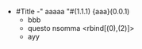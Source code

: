 - #Title
  -" aaaaa "#(1.1.1) {aaa}(0.0.1)
    - bbb <blob>
  - questo nsomma <rbind[(0),(2)]>
  - ayy

